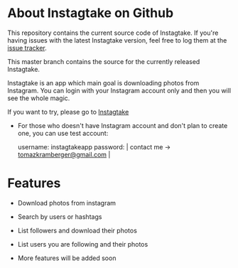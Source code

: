 About Instagtake on Github
===============================

This repository contains the current source code of Instagtake. If you're having issues with the latest Instagtake version, feel free to log them at the [issue tracker](https://github.com/tomazkramberger/Instagtake/issues). 

This master branch contains the source for the currently released Instagtake.

Instagtake is an app which main goal is downloading photos from Instagram. You can login with your Instagram account only and then you will see the whole magic. 

If you want to try, please go to [Instagtake](http://instagtake.herokuapp.com) 

* For those who doesn't have Instagram account and don't plan to create one, you can use test account:

  username: instagtakeapp
  password: | contact me -> tomazkramberger@gmail.com |

Features
===============================

* Download photos from instagram

* Search by users or hashtags

* List followers and download their photos

* List users you are following and their photos

* More features will be added soon